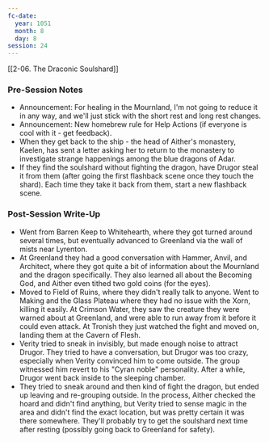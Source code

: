 ```yaml
---
fc-date:
  year: 1051
  month: 8
  day: 8
session: 24
---
```

 [[2-06. The Draconic Soulshard]]

### Pre-Session Notes

* Announcement: For healing in the Mournland, I'm not going to reduce it in any way, and we'll just stick with the short rest and long rest changes.
* Announcement: New homebrew rule for Help Actions (if everyone is cool with it - get feedback).
* When they get back to the ship - the head of Aither's monastery, Kaelen, has sent a letter asking her to return to the monastery to investigate strange happenings among the blue dragons of Adar.
* If they find the soulshard without fighting the dragon, have Drugor steal it from them (after going the first flashback scene once they touch the shard). Each time they take it back from them, start a new flashback scene.

### Post-Session Write-Up

- Went from Barren Keep to Whitehearth, where they got turned around several times, but eventually advanced to Greenland via the wall of mists near Lyrenton.
- At Greenland they had a good conversation with Hammer, Anvil, and Architect, where they got quite a bit of information about the Mournland and the dragon specifically. They also learned all about the Becoming God, and Aither even tithed two gold coins (for the eyes).
- Moved to Field of Ruins, where they didn't really talk to anyone. Went to Making and the Glass Plateau where they had no issue with the Xorn, killing it easily. At Crimson Water, they saw the creature they were warned about at Greenland, and were able to run away from it before it could even attack. At Tronish they just watched the fight and moved on, landing them at the Cavern of Flesh.
- Verity tried to sneak in invisibly, but made enough noise to attract Drugor. They tried to have a conversation, but Drugor was too crazy, especially when Verity convinced him to come outside. The group witnessed him revert to his "Cyran noble" personality. After a while, Drugor went back inside to the sleeping chamber.
- They tried to sneak around and then kind of fight the dragon, but ended up leaving and re-grouping outside. In the process, Aither checked the hoard and didn't find anything, but Verity tried to sense magic in the area and didn't find the exact location, but was pretty certain it was there somewhere. They'll probably try to get the soulshard next time after resting (possibly going back to Greenland for safety).
